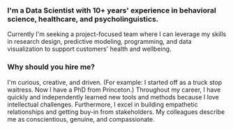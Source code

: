 ### I'm a Data Scientist with 10+ years' experience in behavioral science, healthcare, and psycholinguistics. 

Currently I'm seeking a project-focused team where I can leverage my skills in research design, predictive modeling, programming, and data visualization to support customers' health and wellbeing.

### Why should you hire me?

I'm curious, creative, and driven. (For example: I started off as a truck stop waitress. Now I have a PhD from Princeton.) Throughout my career, I have quickly and independently learned new tools and methods because I love intellectual challenges. Furthermore, I excel in building empathetic relationships and getting buy-in from stakeholders. My colleagues describe me as conscientious, genuine, and compassionate.
